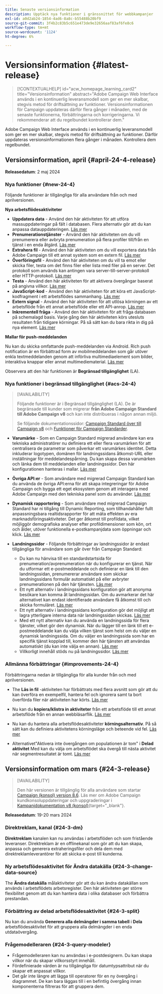 ```yaml
---
title: Senaste versionsinformation
description: Upptäck nya funktioner i gränssnittet för webbkampanjer
exl-id: a0d2ab24-1854-4ad6-8a8c-b55488b20bf9
source-git-commit: 3f4b2c83b5c651e473de9e32656aaf83af6fe8c6
workflow-type: tm+mt
source-wordcount: '1124'
ht-degree: 6%

---
```


# Versionsinformation {#latest-release}

>[!CONTEXTUALHELP]
>id="acw_homepage_learning_card2"
>title="Versionsinformation"
>abstract="Adobe Campaign Web Interface används i en kontinuerlig leveransmodell som ger en mer skalbar, stegvis metod för driftsättning av funktioner. Versionsinformationen för Campaign uppdateras därför flera gånger i månaden, med de senaste funktionerna, förbättringarna och korrigeringarna. Vi rekommenderar att du regelbundet kontrollerar dem."

<!--Last update: **March 19, 2024**-->

Adobe Campaign Web Interface används i en kontinuerlig leveransmodell som ger en mer skalbar, stegvis metod för driftsättning av funktioner. Därför uppdateras versionsinformationen flera gånger i månaden. Kontrollera dem regelbundet.

## Versionsinformation, april {#april-24-4-release}

**Releasedatum**: 2 maj 2024

### Nya funktioner {#new-24-4}

Följande funktioner är tillgängliga för alla användare från och med aprilversionen.

**Nya arbetsflödesaktiviteter**

* **Uppdatera data** - Använd den här aktiviteten för att utföra massuppdateringar på fält i databasen. Flera alternativ gör att du kan anpassa datauppdateringen. [Läs mer](../workflows/activities/update-data.md)
* **Prenumerationstjänster** - Använd den här aktiviteten om du vill prenumerera eller avbryta prenumeration på flera profiler till/från en tjänst i en enda åtgärd. [Läs mer](../workflows/activities/subscription-services.md)
* **Extrahera fil** - Använd den här aktiviteten om du vill exportera data från Adobe Campaign till ett annat system som en extern fil. [Läs mer](../workflows/activities/extract-file.md)
* **Överföringsfil** - Använd den här aktiviteten om du vill ta emot eller skicka filer, testa om det finns filer eller lista med filer på en server. Det protokoll som används kan antingen vara server-till-server-protokoll eller HTTP-protokoll. [Läs mer](../workflows/activities/transfer-file.md)
* **Testa** - Använd den här aktiviteten för att aktivera övergångar baserat på angivna villkor. [Läs mer](../workflows/activities/test.md)
* **JavaScript-kod** - Använd den här aktiviteten för att köra ett JavaScript-kodfragment i ett arbetsflödes sammanhang. [Läs mer](../workflows/activities/javascript-code.md)
* **Extern signal** - Använd den här aktiviteten för att utlösa körningen av ett arbetsflöde från ett annat arbetsflöde eller ett API-anrop. [Läs mer](../workflows/activities/external-signal.md)
* **Inkrementell fråga** - Använd den här aktiviteten för att fråga databasen på schemalagd basis. Varje gång den här aktiviteten körs utesluts resultaten från tidigare körningar. På så sätt kan du bara rikta in dig på nya element. [Läs mer](../workflows/activities/incremental-query.md)

**Mallar för push-meddelanden**

Nu kan du skicka omfattande push-meddelanden via Android. Rich push notification är en förbättrad form av mobilmeddelanden som går utöver enkla textmeddelanden genom att införliva multimediaelement som bilder, interaktiva knappar eller annat multimediematerial. [Läs mer](../push/rich-push.md)

Observera att den här funktionen är **Begränsad tillgänglighet** (LA).

<!--
* **Audit Trail**

The Audit trail feature constantly records a detailed log of actions and events taking place within the Adobe Campaign instance in real-time. It offers a convenient method to access a chronological record of data, addressing queries such as: the status of workflows, the latest individuals to modify them, or the activities performed by users within the instance.
-->

### Nya funktioner i begränsad tillgänglighet {#acs-24-4}

>[!AVAILABILITY]
>
>Följande funktioner är i Begränsad tillgänglighet (LA). De är begränsade till kunder som migrerar **från Adobe Campaign Standard till Adobe Campaign v8** och kan inte distribueras i någon annan miljö.
>
>Se följande dokumentationssidor: [Campaign Standard över till Campaign v8](../rn/acs-migration.md) och [Funktioner för Campaign Standarder](https://experienceleague.adobe.com/docs/experience-cloud/campaign/campaign-standard-migration-home.html).

* **Varumärke** - Som en Campaign Standard migrerad användare kan era tekniska administratörer nu definiera ett eller flera varumärken för att centralisera de parametrar som påverkar ett varumärkes identitet. Detta inkluderar logotypen, domänen för landningssidans åtkomst-URL eller inställningar för meddelandespårning. Du kan skapa dessa varumärken och länka dem till meddelanden eller landningssidor. Den här konfigurationen hanteras i mallar. [Läs mer](https://experienceleague.adobe.com/docs/experience-cloud/campaign/branding/branding-gs.html)

* **Övriga API:er** - Som användare med migrerad Campaign Standard kan du använda de övriga API:erna för att skapa integreringar för Adobe Campaign och bygga ett eget ekosystem genom att interagera med Adobe Campaign med den tekniska panel som du använder. [Läs mer](https://experienceleague.adobe.com/docs/experience-cloud/campaign/apis/get-started-apis.html)

* **Dynamisk rapportering** - Som användare med migrerad Campaign Standard har ni tillgång till Dynamic Reporting, som tillhandahåller fullt anpassningsbara realtidsrapporter för att mäta effekten av era marknadsföringsaktiviteter. Det ger åtkomst till profildata, vilket möjliggör demografiska analyser efter profildimensioner som kön, ort och ålder, utöver funktionella e-postkampanjdata som öppningar och klick. [Läs mer](https://experienceleague.adobe.com/docs/experience-cloud/campaign/reporting/get-started-reporting.html)

* **Landningssidor** - Följande förbättringar av landningssidor är endast tillgängliga för användare som går över från Campaign Standard:

   * Du kan nu hänvisa till en standardstartsida för prenumeration/avprenumeration när du konfigurerar en tjänst. När du utformar ett e-postmeddelande och definierar en länk till den landningssidan, prenumererar användare som skickar landningssidans formulär automatiskt på eller avbryter prenumerationen på den här tjänsten. [Läs mer](../audience/manage-services.md#create-service)
   * Ett nytt alternativ i landningssidans konfiguration gör att anonyma besökare kan komma åt landningssidan. Om du avmarkerar det här alternativet kan endast identifierade användare få åtkomst till och skicka formuläret. [Läs mer](../landing-pages/create-lp.md#create-landing-page)
   * Ett nytt alternativ i landningssidans konfiguration gör det möjligt att lagra ytterligare interna data när landningssidan skickas. [Läs mer](../landing-pages/create-lp.md#create-landing-page)
   * Med ett nytt alternativ kan du använda en landningssida för flera tjänster, vilket gör den dynamisk. När du lägger till en länk till ett e-postmeddelande kan du välja vilken tjänst som helst om du väljer en dynamisk landningssida. Om du väljer en landningssida som har en specifik tjänst kopplad till, kommer den här tjänsten att användas automatiskt (du kan inte välja en annan). [Läs mer](../landing-pages/create-lp.md#define-actions-on-form-submission)
   * Villkorligt innehåll stöds nu på landningssidor. [Läs mer](../landing-pages/lp-content.md)

### Allmänna förbättringar {#improvements-24-4}

Förbättringarna nedan är tillgängliga för alla kunder från och med aprilversionen.
<!--**Workflow - Copy/Paste into another tab**: -->

* The **Läs in fil** -aktiviteten har förbättrats med flera avsnitt som gör att du kan överföra en exempelfil, hantera fel och ignorera samt ta bort överförda filer när aktiviteten har körts. [Läs mer](../workflows/activities/load-file.md)


* Nu kan du **kopiera/klistra in aktiviteter** från ett arbetsflöde till ett annat arbetsflöde från en annan webbläsarflik. [Läs mer](../workflows/orchestrate-activities.md#copy-activities-copy)

<!--**Workflow - Execution options**: -->

* Nu kan du hantera alla arbetsflödesaktiviteter **körningsalternativ**. På så sätt kan du definiera aktivitetens körningsläge och beteende vid fel. [Läs mer](../workflows/orchestrate-activities.md#execution-options-execution)

<!-- **Workflow - Split Activity - Support Skipping Empty Transition**: -->

* Alternativet&quot;Aktivera inte övergången om populationen är tom&quot; i **Delad aktivitet** Med kan du välja om arbetsflödet ska övergå till nästa aktivitet när segmentresultatet är tomt. [Läs mer](../workflows/activities/split.md)

<!--* **Support of custom fields**
* **Custom fields** are additional attributes added to the out-of-the-box schemas through the Adobe Campaign console. In Campaign web user interface, these custom fields are now visible in various screens, for example the details of a profile or a test profile. In the web user interface, you cannot create custom fields, but you can now modify the way they display. [Read more](../administration/custom-fields.md)
-->

## Versionsinformation om mars {#24-3-release}

>[!AVAILABILITY]
>
>Den här versionen är tillgänglig för alla användare som startar [Campaign (konsol) version 8.6](https://experienceleague.adobe.com/docs/campaign/campaign-v8/releases/release-notes.html). Läs mer om Adobe Campaign kundkonsoluppdateringar och uppgraderingar i [Kampanjdokumentation v8 (konsol)](https://experienceleague.adobe.com/docs/campaign/campaign-v8/releases/upgrades.html){target="_blank"}.

**Releasedatum**: 19-20 mars 2024

### Direktreklam, kanal {#24-3-dm}

**Direktreklam** kanalen kan nu användas i arbetsflöden och som fristående leveranser. Direktreklam är en offlinekanal som gör att du kan skapa, anpassa och generera extraheringsfiler och dela dem med direktreklamleverantörer för att skicka e-post till kunderna.

### Ny arbetsflödesaktivitet för Ändra datakälla {#24-3-change-data-source}

The **Ändra datakälla** målaktiviteter gör att du kan ändra datakällan som används i arbetsflödets arbetsregister. Den här aktiviteten ger större flexibilitet genom att du kan hantera data i olika databaser och förbättra prestandan.

### Förbättring av delad arbetsflödesaktivitet {#24-3-split}

Nu kan du använda **Generera alla delmängder i samma tabell** i **Dela** arbetsflödesaktivitet för att gruppera alla delmängder i en enda utdataövergång.

### Frågemodelleraren {#24-3-query-modeler}

* Frågemodelleraren kan nu användas i e-postdesignern. Du kan skapa villkor när du skapar villkorsstyrt innehåll.
* Fördefinierade värden är nu tillgängliga för datumtypsattribut när du skapar ett anpassat villkor.
* Det går inte längre att lägga till operatorer för en ny övergång i diagrammet. De kan bara läggas till i en befintlig övergång innan komponenterna filtreras för att gruppera dem.
